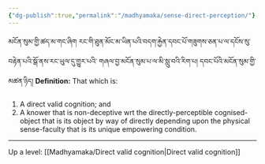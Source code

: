 ```yaml
---
{"dg-publish":true,"permalink":"/madhyamaka/sense-direct-perception/"}
---
```


མངོན་སུམ་གྱི་ཚད་མ་གང་ཞིག རང་གི་ཐུན་མོང་མ་ཡིན་པའི་བདག་རྐྱེན་དབང་པོ་གཟུགས་ཅན་པ་ལ་དངོས་སུ་བརྟེན་པའི་སྒོ་ནས་རང་ཡུལ་དུ་གྱུར་པའི་
གཞལ་བྱ་མངོན་སུམ་པ་ལ་མི་སླུ་བའི་རིག་པ། དབང་པོའི་མངོན་སུམ་གྱི་མཚན་ཉིད། 
**Definition:** That which is:
1. A direct valid cognition; and
2. A knower that is non-deceptive wrt the directly-perceptible cognised-object that is its object by way of directly depending upon the physical sense-faculty that is its unique empowering condition.

---
Up a level: [[Madhyamaka/Direct valid cognition\|Direct valid cognition]]